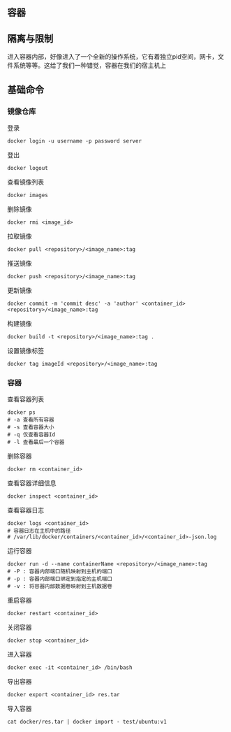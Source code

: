 ## 容器

## 隔离与限制
进入容器内部，好像进入了一个全新的操作系统，它有着独立pid空间，网卡，文件系统等等。这给了我们一种错觉，容器在我们的宿主机上


## 基础命令
### 镜像仓库
登录
```
docker login -u username -p password server 
```
登出
```
docker logout 
```
查看镜像列表
```
docker images
```
删除镜像
```
docker rmi <image_id>
```
拉取镜像
```
docker pull <repository>/<image_name>:tag
```
推送镜像
```
docker push <repository>/<image_name>:tag
```
更新镜像
```
docker commit -m 'commit desc' -a 'author' <container_id> <repository>/<image_name>:tag
```
构建镜像
```
docker build -t <repository>/<image_name>:tag .
```
设置镜像标签
```
docker tag imageId <repository>/<image_name>:tag
```
### 容器
查看容器列表
``` 
docker ps
# -a 查看所有容器
# -s 查看容器大小
# -q 仅查看容器Id
# -l 查看最后一个容器
```
删除容器
```
docker rm <container_id>
```
查看容器详细信息
```
docker inspect <container_id>
```
查看容器日志
```
docker logs <container_id>
# 容器日志在主机中的路径
# /var/lib/docker/containers/<container_id>/<container_id>-json.log
```
运行容器
```
docker run -d --name containerName <repository>/<image_name>:tag
# -P : 容器内部端口随机映射到主机的端口
# -p : 容器内部端口绑定到指定的主机端口
# -v : 将容器内部数据卷映射到主机数据卷
```
重启容器
```
docker restart <container_id>
```
关闭容器
```
docker stop <container_id>
```
进入容器
```
docker exec -it <container_id> /bin/bash
```
导出容器
```
docker export <container_id> res.tar
```
导入容器
```
cat docker/res.tar | docker import - test/ubuntu:v1
```

